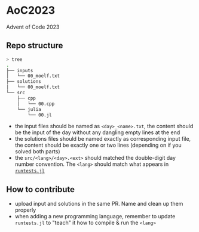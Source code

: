 # AoC2023
Advent of Code 2023

## Repo structure
```bash
> tree
.
├── inputs
│   └── 00_moelf.txt
├── solutions
│   └── 00_moelf.txt
└── src
    ├── cpp
    │   └── 00.cpp
    └── julia
        └── 00.jl
```

- the input files should be named as `<day>_<name>.txt`, the content should be the input of the day without any dangling empty lines at the end
- the solutions files should be named exactly as corresponding input file, the content should be exactly one or two lines (depending on if you solved both parts)
- the `src/<lang>/<day>.<ext>` should matched the double-digit day number convention. The `<lang>` should match what appears in [`runtests.jl`](https://github.com/Moelf/AoC2023/blob/86fd788cfd96334194b1f9defb096824eaa7776f/runtests.jl#L16-L25)

## How to contribute
- upload input and solutions in the same PR. Name and clean up them properly
- when adding a new programming language, remember to update `runtests.jl` to "teach" it how to compile & run the `<lang>`

